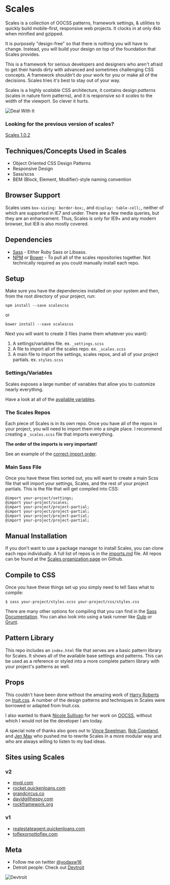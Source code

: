 # Scales

Scales is a collection of OOCSS patterns, framework settings, & utilities to quickly build mobile-first, responsive web projects. It clocks in at only 4kb when minified and gzipped.

It is purposely "design-free" so that there is nothing you will have to change. Instead, you will build your design on top of the foundation that Scales provides.

This is a framework for serious developers and designers who aren't afraid to get their hands dirty with advanced and sometimes challenging CSS concepts. A framework shouldn't do your work for you or make all of the decisions. Scales tries it's best to stay out of your way.

Scales is a highly _scalable_ CSS architecture, it contains design _patterns_ (scales in nature form patterns), and it is responsive so it _scales_ to the width of the viewport. So clever it hurts.

![Deal With It](http://i3.kym-cdn.com/photos/images/original/000/432/894/648.gif)

### Looking for the previous version of scales?
[Scales 1.0.2](https://github.com/ScalesCSS/scales/tree/1.x)

## Techniques/Concepts Used in Scales
* Object Oriented CSS Design Patterns
* Responsive Design
* Sass/scss
* BEM (Block, Element, Modifier)-style naming convention

## Browser Support
Scales uses `box-sizing: border-box;`, and `display: table-cell;`, neither of which are supported in IE7 and under. There are a few media queries, but they are an enhancement. Thus, Scales is only for IE9+ and any modern browser, but IE8 is also mostly covered.

## Dependencies
* [Sass](http://sass-lang.com/) - Either Ruby Sass or Libsass.
* [NPM](http://npmjs.com) or [Bower](http://bower.io/) - To pull all of the scales repositories together. Not technically required as you could manually install each repo.

## Setup
Make sure you have the dependencies installed on your system and then, from the root directory of your project, run:

```
npm install --save scalescss
```
or
```
bower install --save scalescss
```

Next you will want to create 3 files (name them whatever you want):

1. A settings/variables file. ex. `_settings.scss`
1. A file to import all of the scales repo. ex. `_scales.scss`
1. A main file to import the settings, scales repos, and all of your project partials. ex. `styles.scss`

### Settings/Variables
Scales exposes a large number of variables that allow you to customize nearly everything.

Have a look at all of the [available variables](https://github.com/ScalesCSS/scales/blob/master/vars.md).

### The Scales Repos
Each piece of Scales is in its own repo. Once you have all of the repos in your project, you will need to import them into a single place. I recommend creating a `_scales.scss` file that imports everything.

**The order of the imports is very important!**

See an example of the [correct import order](https://github.com/ScalesCSS/scales/blob/master/imports.md).

### Main Sass File

Once you have these files sorted out, you will want to create a main Scss file that will import your settings, Scales, and the rest of your project partials. This is the file that will get compiled into CSS:

```
@import your-project/settings;
@import your-project/scales;
@import your-project/project-partial;
@import your-project/project-partial;
@import your-project/project-partial;
@import your-project/project-partial;
```

## Manual Installation
If you don't want to use a package manager to install Scales, you can clone each repo individually. A full list of repos is in the [imports.md](https://github.com/ScalesCSS/scales/blob/master/imports.md) file. All repos can be found at the [Scales organization page](https://github.com/ScalesCSS) on Github.

## Compile to CSS
Once you have these things set up you simply need to tell Sass what to compile:

```
$ sass your-project/styles.scss your-project/css/styles.css
```

There are many other options for compiling that you can find in the  [Sass Documentation](http://sass-lang.com/documentation/file.SASS_REFERENCE.html). You can also look into using a task runner like [Gulp](http://gulpjs.com/) or [Grunt](http://gruntjs.com/).

## Pattern Library
This repo includes an `index.html` file that serves are a basic pattern library for Scales. It shows all of the available base settings and patterns. This can be used as a reference or styled into a more complete pattern library with your project's patterns as well.

## Props
This couldn't have been done without the amazing work of [Harry Roberts](https://github.com/csswizardry) on [Inuit.css](https://github.com/csswizardry/inuit.css). A number of the design patterns and techniques in Scales were borrowed or adapted from Inuit.css.

I also wanted to thank [Nicole Sullivan](https://github.com/stubbornella) for her work on [OOCSS](https://github.com/stubbornella/oocss), without which I would not be the developer I am today.

A special note of thanks also goes out to [Vince Speelman](https://github.com/VinSpee), [Rob Copeland](https://github.com/RCopeland), and [Jen May](https://github.com/jenmay) who pushed me to rewrite Scales in a more modular way and who are always willing to listen to my bad ideas.

## Sites using Scales

### v2
* [myql.com](https://www.myql.com/)
* [rocket.quickenloans.com](https://rocket.quickenloans.com/)
* [grandcircus.co](http://www.grandcircus.co/)
* [davidgillhespy.com](http://davidgillhespy.com/)
* [rockframework.org](http://www.rockframework.org/)

### v1
* [realestateagent.quickenloans.com](https://realestateagent.quickenloans.com/#!/)
* [toflexornottoflex.com](http://toflexornottoflex.com/#/)

## Meta
* Follow me on twitter [@yodasw16](http://twitter.com/yodasw16)
* Detroit people: Check out [Devtroit](http://devtroit.com/)

![Devtroit](http://devtroit.com/img/badges/badge-medium.png)

